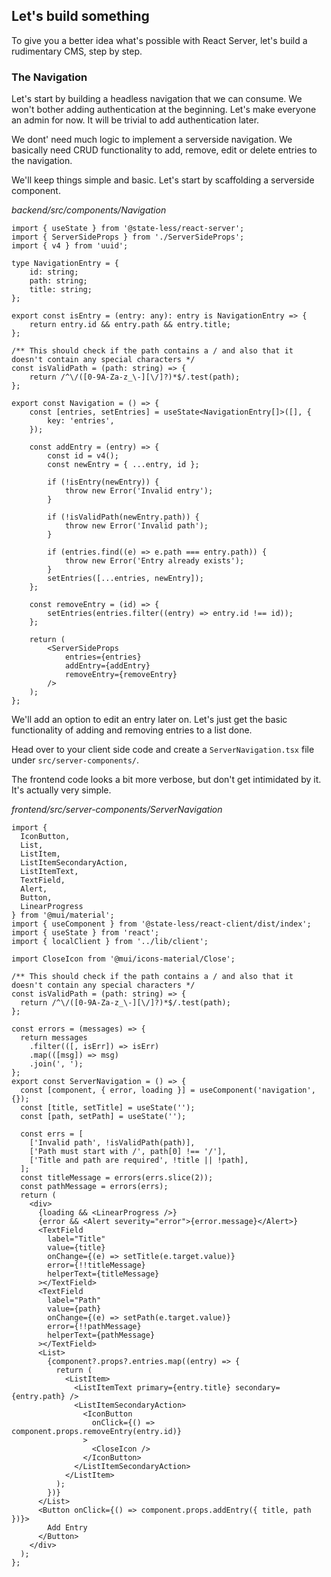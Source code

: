 ## Let's build something

To give you a better idea what's possible with React Server, let's build a rudimentary CMS, step by step.

### The Navigation

Let's start by building a headless navigation that we can consume. 
We won't bother adding authentication at the beginning. Let's make everyone an admin for now. It will be trivial to add authentication later.

We dont' need much logic to implement a serverside navigation. We basically need CRUD functionality to add, remove, edit or delete entries to the navigation.

We'll keep things simple and basic. Let's start by scaffolding a serverside component.

*backend/src/components/Navigation*
```tsx
import { useState } from '@state-less/react-server';
import { ServerSideProps } from './ServerSideProps';
import { v4 } from 'uuid';

type NavigationEntry = {
    id: string;
    path: string;
    title: string;
};

export const isEntry = (entry: any): entry is NavigationEntry => {
    return entry.id && entry.path && entry.title;
};

/** This should check if the path contains a / and also that it doesn't contain any special characters */
const isValidPath = (path: string) => {
    return /^\/([0-9A-Za-z_\-][\/]?)*$/.test(path);
};

export const Navigation = () => {
    const [entries, setEntries] = useState<NavigationEntry[]>([], {
        key: 'entries',
    });

    const addEntry = (entry) => {
        const id = v4();
        const newEntry = { ...entry, id };

        if (!isEntry(newEntry)) {
            throw new Error('Invalid entry');
        }

        if (!isValidPath(newEntry.path)) {
            throw new Error('Invalid path');
        }

        if (entries.find((e) => e.path === entry.path)) {
            throw new Error('Entry already exists');
        }
        setEntries([...entries, newEntry]);
    };

    const removeEntry = (id) => {
        setEntries(entries.filter((entry) => entry.id !== id));
    };

    return (
        <ServerSideProps
            entries={entries}
            addEntry={addEntry}
            removeEntry={removeEntry}
        />
    );
};
```

We'll add an option to edit an entry later on. Let's just get the basic functionality of adding and removing entries to a list done.

Head over to your client side code and create a `ServerNavigation.tsx` file under `src/server-components/`.

The frontend code looks a bit more verbose, but don't get intimidated by it. It's actually very simple.

*frontend/src/server-components/ServerNavigation*
```tsx
import {
  IconButton,
  List,
  ListItem,
  ListItemSecondaryAction,
  ListItemText,
  TextField,
  Alert,
  Button,
  LinearProgress
} from '@mui/material';
import { useComponent } from '@state-less/react-client/dist/index';
import { useState } from 'react';
import { localClient } from '../lib/client';

import CloseIcon from '@mui/icons-material/Close';

/** This should check if the path contains a / and also that it doesn't contain any special characters */
const isValidPath = (path: string) => {
  return /^\/([0-9A-Za-z_\-][\/]?)*$/.test(path);
};

const errors = (messages) => {
  return messages
    .filter(([, isErr]) => isErr)
    .map(([msg]) => msg)
    .join(', ');
};
export const ServerNavigation = () => {
  const [component, { error, loading }] = useComponent('navigation', {});
  const [title, setTitle] = useState('');
  const [path, setPath] = useState('');

  const errs = [
    ['Invalid path', !isValidPath(path)],
    ['Path must start with /', path[0] !== '/'],
    ['Title and path are required', !title || !path],
  ];
  const titleMessage = errors(errs.slice(2));
  const pathMessage = errors(errs);
  return (
    <div>
      {loading && <LinearProgress />}
      {error && <Alert severity="error">{error.message}</Alert>}
      <TextField
        label="Title"
        value={title}
        onChange={(e) => setTitle(e.target.value)}
        error={!!titleMessage}
        helperText={titleMessage}
      ></TextField>
      <TextField
        label="Path"
        value={path}
        onChange={(e) => setPath(e.target.value)}
        error={!!pathMessage}
        helperText={pathMessage}
      ></TextField>
      <List>
        {component?.props?.entries.map((entry) => {
          return (
            <ListItem>
              <ListItemText primary={entry.title} secondary={entry.path} />
              <ListItemSecondaryAction>
                <IconButton
                  onClick={() => component.props.removeEntry(entry.id)}
                >
                  <CloseIcon />
                </IconButton>
              </ListItemSecondaryAction>
            </ListItem>
          );
        })}
      </List>
      <Button onClick={() => component.props.addEntry({ title, path })}>
        Add Entry
      </Button>
    </div>
  );
};
```